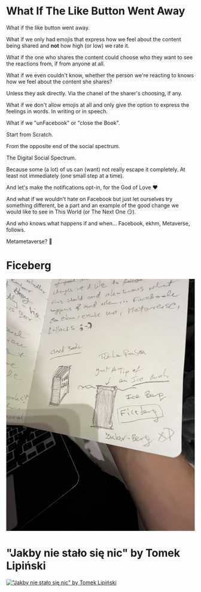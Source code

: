 # What If The Like Button Went Away

What if the like button went away.

What if we only had emojis that express how we feel about the content being shared and **not** how high (or low) we rate it.

What if the one who shares the content could choose who they want to see the reactions from, if from anyone at all.

What if we even couldn't know, whether the person we're reacting to knows how we feel about the content she shares?

Unless they ask directly. Via the chanel of the sharer's choosing, if any.

What if we don't allow emojis at all and only give the option to express the feelings in words. In writing or in speech.

What if we "unFacebook" or "close the Book".

Start from Scratch.

From the opposite end of the social spectrum.

The Digital Social Spectrum.

Because some (a lot) of us can (want) not really escape it completely. At least not immediately (one small step at a time).

And let's make the notifications opt-in, for the God of Love ❤️

And what if we wouldn't hate on Facebook but just let ourselves try something different, be a part and an example of the good change we would like to see in This World (or The Next One 😏).

And who knows what happens if and when... Facebook, ekhm, Metaverse, follows.

Metametaverse? 🤔

# Ficeberg

![IMG-0066.jpg](what-if-the-like-button-went-away/IMG-0066.jpg)

# "Jakby nie stało się nic" by Tomek Lipiński

[!["Jakby nie stało się nic" by Tomek Lipiński](https://img.youtube.com/vi/8ETDLxrjQSs/0.jpg)](https://www.youtube.com/watch?v=8ETDLxrjQSs)
